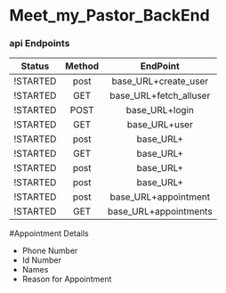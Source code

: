 # Meet_my_Pastor_BackEnd
### api Endpoints
|Status    |    Method    |            EndPoint    |
| :-----:  | :----------: | :--------------------: |
|!STARTED  |     post     | base_URL+create_user   |
|!STARTED  |     GET      |  base_URL+fetch_alluser|
| !STARTED |     POST     | base_URL+login         |
|!STARTED  |     GET      | base_URL+user          |
| !STARTED |     post     | base_URL+              |
| !STARTED |     GET      | base_URL+              |
| !STARTED |     post     | base_URL+              |
| !STARTED |     post     | base_URL+              |
| !STARTED |     post     | base_URL+appointment   |
| !STARTED |     GET      | base_URL+appointments  |


#Appointment Details
 - Phone Number
 - Id Number
 - Names
 - Reason for Appointment
